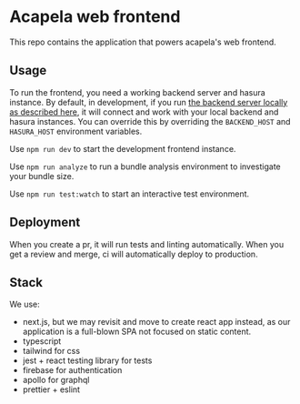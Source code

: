 # Acapela web frontend

This repo contains the application that powers acapela's web frontend.

## Usage

To run the frontend, you need a working backend server and hasura instance.
By default, in development, if you run [the backend server locally as described here](https://github.com/weareacapela/backend), it will connect and work with your local backend and hasura instances. You can override this by overriding the `BACKEND_HOST` and `HASURA_HOST` environment variables.

Use `npm run dev` to start the development frontend instance.

Use `npm run analyze` to run a bundle analysis environment to investigate your bundle size.

Use `npm run test:watch` to start an interactive test environment.

## Deployment

When you create a pr, it will run tests and linting automatically. When you get a review and merge, ci will automatically deploy to production.

## Stack

We use:
- next.js, but we may revisit and move to create react app instead, as our application is a full-blown SPA not focused on static content.
- typescript
- tailwind for css
- jest + react testing library for tests
- firebase for authentication
- apollo for graphql
- prettier + eslint

